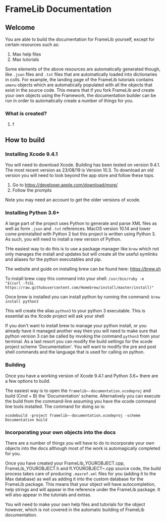 # FrameLib Documentation

## Welcome
You are able to build the documentation for FrameLib yourself, except for certain resources such as:

1. Max help files
2. Max tutorials

Some elements of the above resources are automatically generated though, like `.json` files and `.txt` files that are automatically loaded into dictionaries in colls. For example, the landing page of the FrameLib tutorials contains `umenu` objects which are automatically populated with all the objects that exist in the source code. This means that if you fork FrameLib and create your own objects using the Framework, the documentation builder can be run in order to automatically create a number of things for you.

### What is created?

1. f

## How to build

### Installing Xcode 9.4.1

You will need to download Xcode. Building has been tested on version 9.4.1. The most recent version as 23/08/19 is Version 10.3. To download an old version you will need to look beyond the app store and follow these tops.

1. Go to https://developer.apple.com/download/more/
2. Follow the prompts

Note you may need an account to get the older versions of xcode.

### Installing Python 3.6+

A large part of the project uses Python to generate and parse XML files as well as form `.json` and `.txt` references. MacOS version 10.14 and lower come preinstalled with Python 2 but this project is written using Python 3. As such, you will need to install a new version of Python. 

THe easiest way to do this is to use a package manager like `brew` which not only manages the install and updates but will create all the useful symlinks and aliases for the python executables and pip.

The website and guide on installing brew can be found here: https://brew.sh

To install brew copy this command into your shell: `/usr/bin/ruby -e "$(curl -fsSL https://raw.githubusercontent.com/Homebrew/install/master/install)"`

Once brew is installed you can install python by running the command: `brew install python3`

This will create the alias `python3` to your python 3 executable. This is essential as the Xcode project will ask your shell

If you don't want to install brew to manage your python install, or you already have it managed another way then you will need to make sure that python version 3 can be called by invoking the command `python3` from your terminal. As a last resort you can modify the build settings for the xcode project scheme 'Documentation'. You will want to modify the pre and post shell commands and the language that is used for calling on python.

### Building

Once you have a working version of Xcode 9.4.1 and Python 3.6+ there are a few options to build.

The easiest way is to open the `framelib~-documentation.xcodeproj` and build (Cmd + B) the 'Documentation' scheme. Alternatively you can execute the build from the command-line assuming you have the xcode command line tools installed. The command for doing so is:

`xcodebuild -project framelib~-documentation.xcodeproj -scheme Documentation build`


### Incorporating your own objects into the docs

There are a number of things you will have to do to incorporate your own objects into the docs although most of the work is automagically completed for you.

Once you have created your FrameLib_YOUROBJECT.cpp, FrameLib_YOUROBJECT.h and fl.YOUROBJECT~.cpp source code, the build process takes care of producing `.maxref.xml` files for you (adding it to the Max database) as well as adding it into the custom database for the FrameLib package. This means that your object will have autocompletion, help strings and will appear in the reference under the FrameLib package. It will also appear in the tutorials and extras.

You will need to make your own help files and tutorials for the object however, which is not covered in the automatic building of FrameLib documentation.
